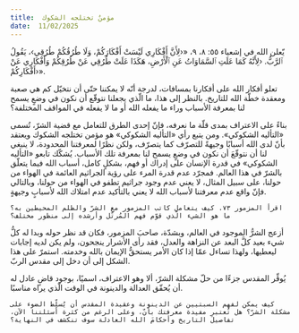 ```yaml
---
title:  مؤمنٌ تختلجه الشكوك
date:  11/02/2025
---
```


يّعلن الله في إشعياء ٥٥: ٨، ٩، «‹لِأَنَّ أَفْكَارِي لَيْسَتْ أَفْكَارَكُمْ، وَلَا طُرُقُكُمْ طُرُقِي›، يَقُولُ ٱلرَّبُّ. ‹لِأَنَّهُ كَمَا عَلَتِ ٱلسَّمَاوَاتُ عَنِ ٱلْأَرْضِ، هَكَذَا عَلَتْ طُرُقِي عَنْ طُرُقِكُمْ وَأَفْكَارِي عَنْ أَفْكَارِكُمْ›».

تعلو أفكار الله على أفكارنا بمسافات، لدرجة أنّه لا يمكننا حتّى أن نتخيّل كم هي صعبة ومعقدة خطّة الله للتاريخ. بالنظر إلى هذا، ما الّذي يجعلنا نتوقّع أن نكون في وضعٍ يسمح لنا بمعرفة الأسباب وراء ما يفعله الله أو ما لا يفعله في المواقف المختلفة؟

بناءً على الاعتراف بمدى قلّة ما نعرفه، فإنّ إحدى الطرق للتعامل مع قضية الشرّ، تُسمى «التأليه الشكوكي». ومن يتبع رأي «التأليه الشكوكي» هو مؤمن تختلجه الشكوك ويعتقد بأنّ لدى الله أسبابًا وجيهةً للتصرّف كما يتصرّف، ولكن نظرًا لمعرفتنا المحدودة، لا ينبغي لنا أن نتوقّعَ أن نكون في وضعٍ يسمح لنا بمعرفة تلك الأسباب. يُشكّك تابعو «التأليه الشكوكي» في قدرة الإنسان على إدراك أو فهم، بشكلٍ كامل، أسباب الله فيما يتعلّق بالشرّ في هذا العالم. فمجرّد عدم قدرة المرء على رؤية الجراثيم العائمة في الهواء من حولنا، على سبيل المثال، لا يعني عدم وجود جراثيم تطفو في الهواء من حولنا، وبالتالي فإنّ واقع عدم معرفتنا لأسباب الله لا يعني بالتأكيد عدم امتلاك الله لأسبابٍ وجيهةٍ.

`اقرأ المزمور ٧٣. كيف يتعامل كاتب المزمور مع الشرّ والظلم المحيطين به؟ ما هو الشيء الّذي قوّم فهم المُرتّل وأرشده إلى منظور مختلف؟`

أزعج الشرُّ الموجود في العالم، وبشدّة، صاحبَ المزمور، فكان قد نظر حوله وبدا له كلُّ شيء بعيد كلَّ البعد عن النزاهة والعدل، فقد رأى الأشرار ينجحون، ولم يكن لديه إجابات ليعطيها، ولهذا تساءل عمّا إذا كان الأمر يستحقُّ الإيمان بالله وخدمته. استمرّ على هذا الشكل إلى أن دخل إلى مقدس الربّ.

يُوفِّر المقدس جزءًا من حلّ مشكلة الشرّ، ألا وهو الاعتراف، اسميًا، بوجود قاضٍ عادل له أن يُحقّق العدالة والدينونة في الوقت الّذي يراه مناسبًا.

`كيف يمكن لفهم السبتيين عن الدينونة وعقيدة المقدس أن يُسلِّط الضوء على مشكلة الشرّ؟ هل تُعتبر مفيدة معرفتك بأنّ، وعلى الرغم من كثرة أسئلتنا الآن، تفاصيلَ التاريخ وأحكامَ الله العادلة سوف تنكشف في النهاية؟`